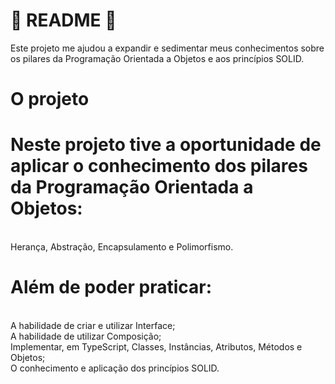 # :rocket: README :rocket:
Este projeto me ajudou a expandir e sedimentar meus conhecimentos sobre os pilares da Programação Orientada a Objetos e aos princípios SOLID.
<br />

# O projeto
<h1> Neste projeto tive a oportunidade de aplicar o conhecimento dos pilares da Programação Orientada a Objetos:</h1>
<br />
Herança, Abstração, Encapsulamento e Polimorfismo.
<br />
<h1>Além de poder praticar:</h1>
<br />
A habilidade de criar e utilizar Interface;
<br />
A habilidade de utilizar Composição;
<br />
Implementar, em TypeScript, Classes, Instâncias, Atributos, Métodos e Objetos;
<br />
O conhecimento e aplicação dos princípios SOLID.

